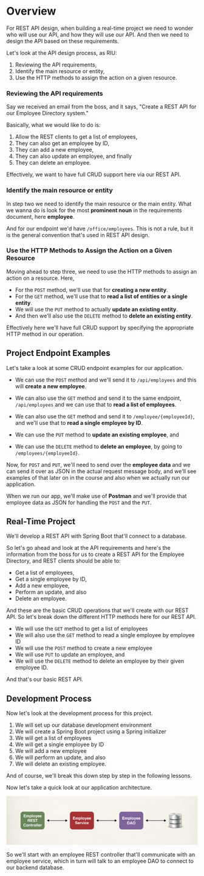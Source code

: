 # Overview 

For REST API design, when building a real-time project we need to wonder who will use our API, and how they will use our API. And then we need to design the API based on these requirements. 

Let's look at the API design process, as RIU: 

  1. Reviewing the API requirements, 
  2. Identify the main resource or entity, 
  3. Use the HTTP methods to assign the action on a given resource. 

### **Reviewing the API requirements**

Say we received an email from the boss, and it says, "Create a REST API for our Employee Directory system." 

Basically, what we would like to do is: 

  1. Allow the REST clients to get a list of employees, 
  2. They can also get an employee by ID, 
  3. They can add a new employee, 
  4. They can also update an employee, and finally 
  5. They can delete an employee. 

Effectively, we want to have full CRUD support here via our REST API. 

### **Identify the main resource or entity**

In step two we need to identify the main resource or the main entity. What we wanna do is look for the most **prominent noun** in the requirements document, here **employee**.

And for our endpoint we'd have `/office/employees`. This is not a rule, but it is the general convention that's used in REST API design. 

### **Use the HTTP Methods to Assign the Action on a Given Resource**

Moving ahead to step three, we need to use the HTTP methods to assign an action on a resource. Here, 

  + For the `POST` method, we'll use that for **creating a new entity**. 
  + For the `GET` method, we'll use that to **read a list of entities or a single entity**. 
  + We will use the `PUT` method to actually **update an existing entity**. 
  + And then we'll also use the `DELETE` method to **delete an existing entity**. 

Effectively here we'll have full CRUD support by specifying the appropriate HTTP method in our operation. 

## Project Endpoint Examples 

Let's take a look at some CRUD endpoint examples for our application. 

  + We can use the `POST` method and we'll send it to `/api/employees` and this will **create a new employee**. 

  + We can also use the `GET` method and send it to the same endpoint, `/api/employees` and we can use that to **read a list of employees**. 

  + We can also use the `GET` method and send it to `/employee/{employeeId}`, and we'll use that to **read a single employee by ID**. 

  + We can use the `PUT` method to **update an existing employee**, and 

  + We can use the `DELETE` method to **delete an employee**, by going to `/employees/{employeeId}`. 

Now, for `POST` and `PUT`, we'll need to send over the **employee data** and we can send it over as JSON in the actual request message body, and we'll see examples of that later on in the course and also when we actually run our application. 

When we run our app, we'll make use of **Postman** and we'll provide that employee data as JSON for handling the `POST` and the `PUT`. 

## Real-Time Project 

We'll develop a REST API with Spring Boot that'll connect to a database. 

So let's go ahead and look at the API requirements and here's the information from the boss for us to create a REST API for the Employee Directory, and REST clients should be able to: 

  + Get a list of employees, 
  + Get a single employee by ID, 
  + Add a new employee, 
  + Perform an update, and also 
  + Delete an employee. 

And these are the basic CRUD operations that we'll create with our REST API. So let's break down the different HTTP methods here for our REST API. 

  + We will use the `GET` method to get a list of employees
  + We will also use the `GET` method to read a single employee by employee ID 
  + We will use the `POST` method to create a new employee
  + We will use `PUT` to update an employee, and 
  + We will use the `DELETE` method to delete an employee by their given employee ID. 

And that's our basic REST API. 

## Development Process 

Now let's look at the development process for this project. 
 
  1. We will set up our database development environment 
  2. We will create a Spring Boot project using a Spring initializer 
  3. We will get a list of employees 
  4. We will get a single employee by ID 
  5. We will add a new employee 
  6. We will perform an update, and also 
  7. We will delete an existing employee. 

And of course, we'll break this down step by step in the following lessons. 

Now let's take a quick look at our application architecture. 

<img alt="image" src="001-img-001.png" width="100%" height="50%"/> 

So we'll start with an employee REST controller that'll communicate with an employee service, which in turn will talk to an employee DAO to connect to our backend database.
